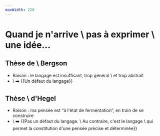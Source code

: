 ```yaml
---
maxWidth: 220
---
```


# Quand je n'arrive \\ pas à exprimer \\ une idée...

## Thèse de \\ Bergson <!--fold-->

- Raison : le langage est insuffisant, trop général \\ et trop abstrait
- \\ :arrow_right: {{Un défaut du langage}}

## Thèse \\ d'Hegel <!--fold-->

- Raison : ma pensée est “à l'état de fermentation”, en train de se construire
- \\ :arrow_right: {{Pas un défaut du langage. \\ Au contraire, c'est le langage \\ qui permet la constitution d'une pensée précise et déterminée}}